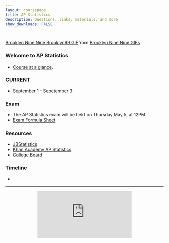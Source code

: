 ```yaml
---
layout: coursepage
title: AP Statistics
description: Questions, links, materials, and more
show_downloads: FALSE

---
```


<div class="tenor-gif-embed" data-postid="17561248" data-share-method="host" data-aspect-ratio="1.77778" data-width="100%"><a href="https://tenor.com/view/brooklyn-nine-nine-brooklyn99-statistical-statistical-analysis-analysis-gif-17561248">Brooklyn Nine Nine Brooklyn99 GIF</a>from <a href="https://tenor.com/search/brooklyn+nine+nine-gifs">Brooklyn Nine Nine GIFs</a></div> <script type="text/javascript" async src="https://tenor.com/embed.js"></script>

### Welcome to AP Statistics
* <a href="https://MerrickMath.github.io/APStatistics/StatsTopics.pdf"> Course at a glance</a>.

### CURRENT
* September 1 - Sepetember 3: 

### Exam 
* The AP Statistics exam will be held on Thursday May 5, at 12PM.
* <a href="https://MerrickMath.github.io/APStatistics/FormulaSheets.pdf"> Exam Formula Sheet</a>.

### Resources
* <a href="https://www.jbstatistics.com"> JBStatistics </a> 
* <a href="https://www.khanacademy.org/math/ap-statistics"> Khan Academy AP Statistics </a> 
* <a href="https://apcentral.collegeboard.org"> College Board </a> 

### Timeline
*

---

<p align="center"> 
  <iframe src="https://www.youtube.com/embed/8idr1WZ1A7Q" frameborder="0" allow="accelerometer; autoplay; encrypted-media; gyroscope; picture-in-picture" allowfullscreen class="vid"></iframe> </p>

